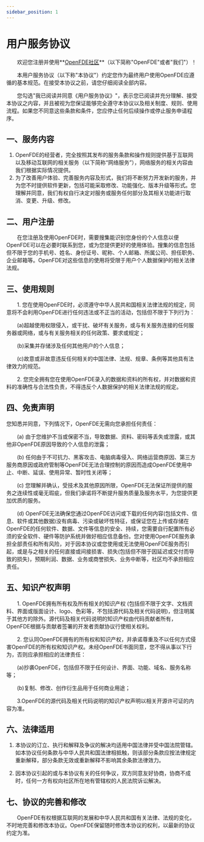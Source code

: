 ```yaml
---
sidebar_position: 1
---
```


# 用户服务协议
 
&emsp;&emsp;欢迎您注册并使用**[OpenFDE社区](http://openfde.com)**（以下简称"OpenFDE"或者"我们"）！
<!-- 这里介绍用户使用的相关协议 -->

&emsp;&emsp;本用户服务协议（以下称"本协议"）约定您作为最终用户使用OpenFDE应遵循的基本规范。在接受本协议之前，请您仔细阅读全部内容。

&emsp;&emsp;您勾选"我已阅读并同意《用户服务协议》"，表示您已阅读并充分理解、接受本协议之内容，并且被视为您保证能够完全遵守本协议以及相关制度、规则、使用流程。如果您不同意这些条款和条件，您应停止任何后续操作或停止服务申请程序。

## 一、服务内容

1. OpenFDE的经营者，完全按照其发布的服务条款和操作规则提供基于互联网以及移动互联网的相关服务（以下简称“网络服务”），网络服务的相关内容由我们根据实际情况提供。
2. 为了改善用户体验、完善服务内容及形式，我们将不断努力开发新的服务，并为您不时提供软件更新，包括可能采取修改、功能强化、版本升级等形式。您理解并同意，我们有权自行决定对服务或服务任何部分及其相关功能进行取消、变更、升级、修改。

## 二、用户注册

&emsp;&emsp;在您注册及使用OpenFDE时，需要搜集能识别您身份的个人信息以便OpenFDE可以在必要时联系到您，或为您提供更好的使用体验。搜集的信息包括但不限于您的手机号、姓名、身份证号、昵称、个人邮箱、所属公司、担任职务、企业邮箱等。OpenFDE对这些信息的使用将受限于用户个人数据保护的相关法律法规。

## 三、使用规则

&emsp;&emsp;1. 您在使用OpenFDE时，必须遵守中华人民共和国相关法律法规的规定，同意将不会利用OpenFDE进行任何违法或不正当的活动，包括但不限于下列行为：

&emsp;&emsp;(a)超越使用权限侵入，或干扰、破坏有关服务，或与有关服务连接的任何服务器或网络，或与有关服务相关的任何政策、要求或规定；

&emsp;&emsp;(b)采集并存储涉及任何其他用户的个人信息；

&emsp;&emsp;(c)故意或非故意违反任何相关的中国法律、法规、规章、条例等其他具有法律效力的规范。

&emsp;&emsp;2. 您完全拥有您在使用OpenFDE录入的数据和资料的所有权，并对数据和资料的准确性与合法性负责，不得违反个人数据保护的相关法律法规的规定。

## 四、免责声明

您知悉并同意，下列情况下，OpenFDE无需向您承担任何责任：

&emsp;&emsp;(a) 由于您维护不当或保密不当，导致数据、资料、密码等丢失或泄露，或其他非OpenFDE原因导致的个人信息的泄露；

&emsp;&emsp;(b) 任何由于不可抗力、黑客攻击、电脑病毒侵入、网络运营商原因、第三方服务商原因或政府管制等OpenFDE无法合理控制的原因而造成OpenFDE使用中止、中断、延误、使用异常、暂时性关闭等；

&emsp;&emsp;(c) 您理解并确认，受技术及其他原因所限，OpenFDE无法保证所提供的服务之连续性或毫无瑕疵，但我们承诺将不断提升服务质量及服务水平，为您提供更加优质的服务。

&emsp;&emsp;(d) OpenFDE无法确保您通过OpenFDE访问或下载的任何内容(包括文件、信息、软件或其他数据)没有病毒、污染或破坏性特征，或保证您在上传或存储在OpenFDE的任何软件、数据、文件等信息的安全、持续，您需要自行配置所有必须的安全软件、硬件等防护系统并做好相应信息备份。您对使用OpenFDE服务承担全部责任和所有风险，对于因本协议或您使用或无法使用OpenFDE服务而引起，或是与之相关的任何直接或间接损害、损失(包括但不限于因延迟或交付而导致的损失)，预期利润、数据、业务或商誉损失、业务中断等，社区均不承担相应责任。

## 五、知识产权声明

&emsp;&emsp;1. OpenFDE拥有所有权及所有相关的知识产权 (包括但不限于文字、文档资料、界面或版面设计、logo、色彩等，不包括源代码及相关代码说明)，但注明属于其他方的除外。源代码及相关代码说明的知识产权由代码贡献者所有，OpenFDE根据与贡献者签署的开发者贡献协议行使相关权利。
   
&emsp;&emsp;2. 您认同OpenFDE拥有的所有权和知识产权，并承诺尊重及不以任何方式侵害OpenFDE的所有权和知识产权。未经OpenFDE书面同意，您不得从事以下行为，否则应承担相应的法律责任：

&emsp;&emsp;(a)抄袭OpenFDE，包括但不限于任何设计、界面、功能、域名、服务名称等；

&emsp;&emsp;(b)复制、修改、创作衍生品用于任何商业用途；

&emsp;&emsp;3.OpenFDE的源代码及相关代码说明的知识产权声明以相关开源许可证的内容为准。

## 六、法律适用

1. 本协议的订立、执行和解释及争议的解决均适用中国法律并受中国法院管辖。如本协议任何条款与中华人民共和国法律相抵触，则该部分条款应按法律规定重新解释，部分条款无效或重新解释不影响其余条款法律效力。

2. 因本协议引起的或与本协议有关的任何争议，双方同意友好协商，协商不成时，任何一方有权向社区所在地有管辖权的人民法院诉讼解决。

## 七、协议的完善和修改

&emsp;&emsp;OpenFDE有权根据互联网的发展和中华人民共和国有关法律、法规的变化，不时地完善和修改本协议。OpenFDE保留随时修改本协议的权利，以最新的协议约定为准。